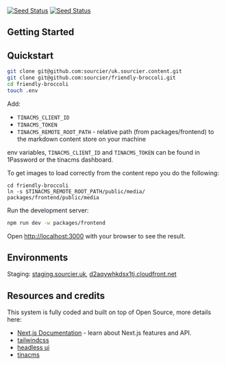 [![Seed Status](https://api.seed.run/sourcierltd/friendly-broccoli/stages/staging/build_badge)](https://console.seed.run/sourcierltd/friendly-broccoli) [![Seed Status](https://api.seed.run/sourcierltd/friendly-broccoli/stages/prod/build_badge)](https://console.seed.run/sourcierltd/friendly-broccoli)

## Getting Started

## Quickstart

```bash
git clone git@github.com:sourcier/uk.sourcier.content.git
git clone git@github.com:sourcier/friendly-broccoli.git
cd friendly-broccoli
touch .env
```

Add:

- `TINACMS_CLIENT_ID`
- `TINACMS_TOKEN`
- `TINACMS_REMOTE_ROOT_PATH` - relative path (from packages/frontend) to the markdown content store on your machine

env variables, `TINACMS_CLIENT_ID` and `TINACMS_TOKEN` can be found in 1Password or the tinacms dashboard.

To get images to load correctly from the content repo you do the following:

```back
cd friendly-broccoli
ln -s $TINACMS_REMOTE_ROOT_PATH/public/media/ packages/frontend/public/media
```

Run the development server:

```bash
npm run dev -w packages/frontend
```

Open [http://localhost:3000](http://localhost:3000) with your browser to see the result.

## Environments

Staging: [staging.sourcier.uk](https://staging.sourcier.uk), [d2aqywhkdsx1tj.cloudfront.net](https://d2aqywhkdsx1tj.cloudfront.net)

## Resources and credits

This system is fully coded and built on top of Open Source, more details here:

- [Next.js Documentation](https://nextjs.org/docs) - learn about Next.js features and API.
- [tailwindcss](https://tailwindcss.com/docs/installation)
- [headless ui](https://headlessui.com)
- [tinacms](https://tina.io)
